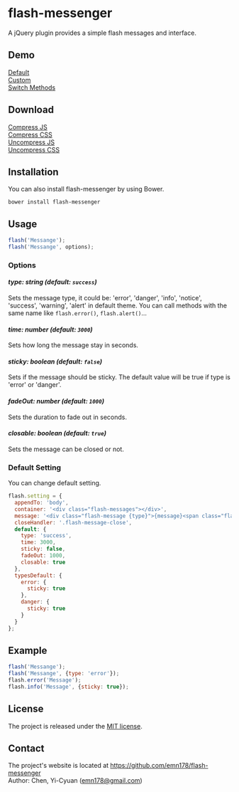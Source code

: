 # flash-messenger
A jQuery plugin provides a simple flash messages and interface.

## Demo
[Default](https://emn178.github.io/flash-messenger/samples/default/)  
[Custom](https://emn178.github.io/flash-messenger/samples/bootstrap/)  
[Switch Methods](https://emn178.github.io/flash-messenger/samples/methods/)

## Download
[Compress JS](https://raw.github.com/emn178/flash-messenger/master/build/flash-messenger.min.js)  
[Compress CSS](https://raw.github.com/emn178/flash-messenger/master/build/flash-messenger.min.css)  
[Uncompress JS](https://raw.github.com/emn178/flash-messenger/master/src/flash-messenger.js)  
[Uncompress CSS](https://raw.github.com/emn178/flash-messenger/master/src/flash-messenger.css)

## Installation
You can also install flash-messenger by using Bower.
```
bower install flash-messenger
```

## Usage
```JavaScript
flash('Messange');
flash('Messange', options);
```

### Options
#### *type: string (default: `success`)*

Sets the message type, it could be: 'error', 'danger', 'info', 'notice', 'success', 'warning', 'alert' in default theme. You can call methods with the same name like `flash.error()`, `flash.alert()`...

#### *time: number (default: `3000`)*

Sets how long the message stay in seconds.

#### *sticky: boolean (default: `false`)*

Sets if the message should be sticky. The default value will be true if type is 'error' or 'danger'.

#### *fadeOut: number (default: `1000`)*

Sets the duration to fade out in seconds.

#### *closable: boolean (default: `true`)*

Sets the message can be closed or not.

### Default Setting
You can change default setting.
```JavaScript
flash.setting = {
  appendTo: 'body',
  container: '<div class="flash-messages"></div>',
  message: '<div class="flash-message {type}">{message}<span class="flash-message-close">&#10006</span></div>',
  closeHandler: '.flash-message-close',
  default: {
    type: 'success',
    time: 3000,
    sticky: false,
    fadeOut: 1000,
    closable: true
  },
  typesDefault: {
    error: {
      sticky: true
    },
    danger: {
      sticky: true
    }
  }
};
```

## Example
```JavaScript
flash('Messange');
flash('Messange', {type: 'error'});
flash.error('Message');
flash.info('Message', {sticky: true});
```

## License
The project is released under the [MIT license](http://www.opensource.org/licenses/MIT).

## Contact
The project's website is located at https://github.com/emn178/flash-messenger  
Author: Chen, Yi-Cyuan (emn178@gmail.com)
